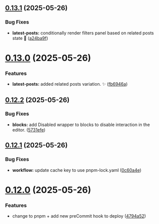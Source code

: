 ## [0.13.1](https://github.com/JCO-Digital/jcore-dynamic-archive/compare/v0.13.0...v0.13.1) (2025-05-26)


### Bug Fixes

* **latest-posts:** conditionally render filters panel based on related posts state 🐛 ([a24ba9f](https://github.com/JCO-Digital/jcore-dynamic-archive/commit/a24ba9f8e3a2d11d1ebf7d75e15a13ba408fbe1f))



# [0.13.0](https://github.com/JCO-Digital/jcore-dynamic-archive/compare/v0.12.2...v0.13.0) (2025-05-26)


### Features

* **latest-posts:** added related posts variation. ✨ ([fb6946a](https://github.com/JCO-Digital/jcore-dynamic-archive/commit/fb6946aa1068cb2c01e5df2b72917b7d2ae0dd64))



## [0.12.2](https://github.com/JCO-Digital/jcore-dynamic-archive/compare/v0.12.1...v0.12.2) (2025-05-26)


### Bug Fixes

* **blocks:** add Disabled wrapper to blocks to disable interaction in the editor. ([5731efe](https://github.com/JCO-Digital/jcore-dynamic-archive/commit/5731efee6371027b5c7f619c3d1d926b46bf1151))



## [0.12.1](https://github.com/JCO-Digital/jcore-dynamic-archive/compare/v0.12.0...v0.12.1) (2025-05-26)


### Bug Fixes

* **workflow:** update cache key to use pnpm-lock.yaml ([0c60a4e](https://github.com/JCO-Digital/jcore-dynamic-archive/commit/0c60a4e52bc00ef69c3741fc1994c7a803a30d6a))



# [0.12.0](https://github.com/JCO-Digital/jcore-dynamic-archive/compare/v0.11.0...v0.12.0) (2025-05-26)


### Features

* change to pnpm + add new preCommit hook to deploy ([4794a52](https://github.com/JCO-Digital/jcore-dynamic-archive/commit/4794a52de45d4a63fe6d32cf16d99f35f5f5760d))



